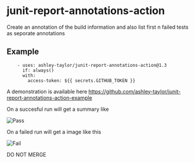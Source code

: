 # junit-report-annotations-action
Create an annotation of the build information and also list first n failed tests as seporate annotations

## Example
```
    - uses: ashley-taylor/junit-report-annotations-action@1.3
      if: always()
      with:
        access-token: ${{ secrets.GITHUB_TOKEN }}
``` 
   
A demonstration is available here
https://github.com/ashley-taylor/junit-report-annotations-action-example

On a succesful run will get a summary like

![Pass](/../images/pass.png?raw=true "Pass")

On a failed run will get a image like this

![Fail](/../images/fail.png?raw=true "Fail")

DO NOT MERGE
